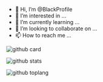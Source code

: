 - 👋 Hi, I’m @BlackProfile
- 👀 I’m interested in ...
- 🌱 I’m currently learning ...
- 💞️ I’m looking to collaborate on ...
- 📫 How to reach me ...

<!---
BlackProfile/BlackProfile is a ✨ special ✨ repository because its `README.md` (this file) appears on your GitHub profile.
You can click the Preview link to take a look at your changes.
--->

![github card](https://github-readme-stats.vercel.app/api/pin/?username=BlackProfile&repo=WA-MD&heme=dark)

![github stats](https://github-readme-stats.vercel.app/api?username=BlackProfile&show_icons=true&theme=radical)

![github toplang](https://github-readme-stats.vercel.app/api/top-langs/?username=BlackProfile&layout=compact&theme=nightowl)




